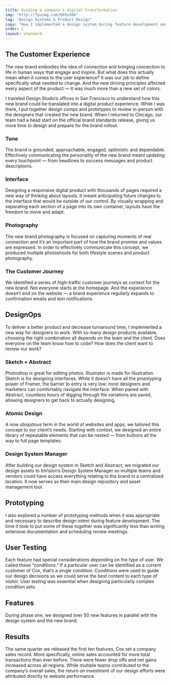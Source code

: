 ```yaml
---
title: Guiding a company's digital transformation
img: "http://fpoimg.com/605x300"
tag: "Design Systems & Product Design"
copy: "How I implemented a design system during feature development and a company-wide rebranding."
order: 1
layout: standard
---
```


<div class="case-study">

  <!-- <h1>Guiding a company's digital transformation</h1>
  <p class="italic">How I implemented a design system during feature development and a company-wide rebranding.</p>
  <p>Cox is the largest private telecommunications company in America with over 6 million users across 18 states. In addition to providing residential services like home internet and cable, the company also offers home security monitoring and on-demand content.</p>

  <p>When I joined FCB as an Associate Creative Director, Cox was planning a brand update that required us to //////</p> -->



<div class="slider-test">

</div>



  <div class="skinny">

  <h2>The Customer Experience</h2>
  <p>The new brand embodies the idea of connection and bringing connection to life in human ways that engage and inspire. But what does this actually mean when it comes to the user experience? It was our job to define specifically what needed to change. And the new driving principles affected every aspect of the product — it was much more than a new set of colors.</p>

  <p>I traveled Design Studio’s offices in San Francisco to understand how this new brand could be translated into a digital product experience. While I was there, I put together design comps and prototypes to review in-person with the designers that created the new brand. When I returned to Chicago, our team had a head start on the official brand standards release, giving us more time to design and prepare for the brand rollout.</p>

  <h3>Tone</h3>
  <p>The brand is grounded, approachable, engaged, optimistic and dependable. Effectively communicating the personality of the new brand meant updating every touchpoint — from headlines to success messages and product descriptions.</p>

  <h3>Interface</h3>
  <p>Designing a responsive digital product with thousands of pages required a new way of thinking about layouts. It meant anticipating future changes to the interface that would be outside of our control. By visually wrapping and separating each section of a page into its own container, layouts have the freedom to move and adapt.</p>

  <h3>Photography</h3>
  <p>The new brand photography is focused on capturing moments of real connection and it’s an important part of how the brand promise and values are expressed. In order to effectively communicate this concept, we produced multiple photoshoots for both lifestyle scenes and product photography.</p>

  <h3>The Customer Journey</h3>
  <p>We identified a series of high-traffic customer journeys as context for the new brand. Not everyone starts at the homepage. And the experience doesn’t end on the website — a brand experience regularly expands to confirmation emails and text notifications.</p>


  <h2>DesignOps</h2>
  <p>To deliver a better product and decrease turnaround time, I implemented a new way for designers to work. With so many design products available, choosing the right combination all depends on the team and the client. Does everyone on the team know how to code? How does the client want to review our work?</p>

  <h3>Sketch + Abstract</h3>
  <p>Photoshop is great for editing photos. Illustrator is made for illustration. Sketch is for designing interfaces. While it doesn’t have all the prototyping power of Framer, the barrier to entry is very low: most designers and marketers can comfortably navigate the interface. When paired with Abstract, countless hours of digging through file variations are saved, allowing designers to get back to actually designing.</p>

  <h3>Atomic Design</h3>
  <p>A now ubiquitous term in the world of websites and apps, we tailored this concept to our client’s needs. Starting with context, we designed an entire library of repeatable elements that can be nested — from buttons all the way to full page templates.</p>

  <h3>Design System Manager</h3>
  <p>After building our design system in Sketch and Abstract, we migrated our design assets to InVision’s Design System Manager so multiple teams and vendors could have access everything relating to the brand in a centralized location. It now serves as their main design repository and asset management tool.</p>

  <h2>Prototyping</h2>
  <p>I also explored a number of prototyping methods when it was appropriate and necessary to describe design intent during feature development. The time it took to put some of these together was significantly less than writing extensive documentation and scheduling review meetings.</p>

  <h2>User Testing</h2>
  <p>Each feature had special considerations depending on the type of user. We called these “conditions.” If a particular user can be identified as a current customer of Cox, that’s a single condition. Conditions were used to guide our design decisions so we could serve the best content to each type of visitor. User testing was essential when designing particularly complex condition sets.</p>

  <h2>Features</h2>
  <p>During phase one, we designed over 50 new features in parallel with the design system and the new brand.</p>

  <h2>Results</h2>
  <p>The same quarter we released the first ten features, Cox set a company sales record. More specifically, online sales accounted for more total transactions than ever before. There were fewer drop offs and net gains increased across all regions. While multiple teams contributed to the company’s overall sales, the return on investment of our design efforts were attributed directly to website performance.</p>

  </div>

</div>
